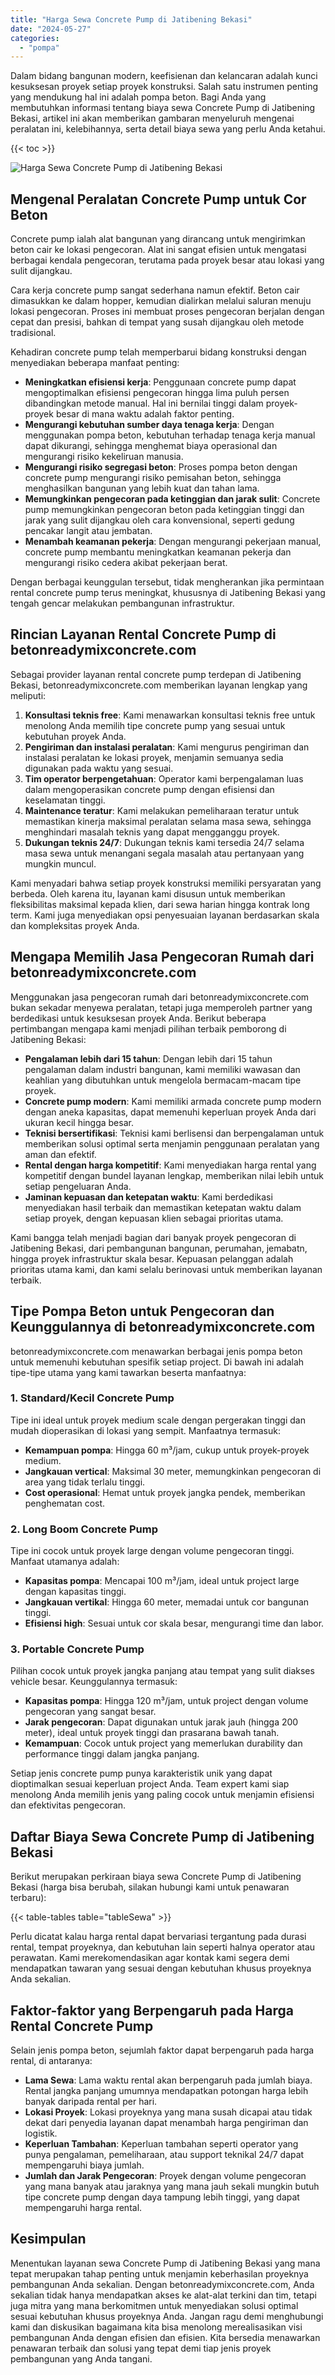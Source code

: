 ```yaml
---
title: "Harga Sewa Concrete Pump di Jatibening Bekasi"
date: "2024-05-27"
categories: 
  - "pompa"
---
```


Dalam bidang bangunan modern, keefisienan dan kelancaran adalah kunci kesuksesan proyek setiap proyek konstruksi. Salah satu instrumen penting yang mendukung hal ini adalah pompa beton. Bagi Anda yang membutuhkan informasi tentang biaya sewa Concrete Pump di Jatibening Bekasi, artikel ini akan memberikan gambaran menyeluruh mengenai peralatan ini, kelebihannya, serta detail biaya sewa yang perlu Anda ketahui.

{{< toc >}}

![Harga Sewa Concrete Pump di Jatibening Bekasi](https://betoncor8.github.io/pump/concrete-pump%20(30).png)

## Mengenal Peralatan Concrete Pump untuk Cor Beton

Concrete pump ialah alat bangunan yang dirancang untuk mengirimkan beton cair ke lokasi pengecoran. Alat ini sangat efisien untuk mengatasi berbagai kendala pengecoran, terutama pada proyek besar atau lokasi yang sulit dijangkau.

Cara kerja concrete pump sangat sederhana namun efektif. Beton cair dimasukkan ke dalam hopper, kemudian dialirkan melalui saluran menuju lokasi pengecoran. Proses ini membuat proses pengecoran berjalan dengan cepat dan presisi, bahkan di tempat yang susah dijangkau oleh metode tradisional.

Kehadiran concrete pump telah memperbarui bidang konstruksi dengan menyediakan beberapa manfaat penting:

- **Meningkatkan efisiensi kerja**: Penggunaan concrete pump dapat mengoptimalkan efisiensi pengecoran hingga lima puluh persen dibandingkan metode manual. Hal ini bernilai tinggi dalam proyek-proyek besar di mana waktu adalah faktor penting.
- **Mengurangi kebutuhan sumber daya tenaga kerja**: Dengan menggunakan pompa beton, kebutuhan terhadap tenaga kerja manual dapat dikurangi, sehingga menghemat biaya operasional dan mengurangi risiko kekeliruan manusia.
- **Mengurangi risiko segregasi beton**: Proses pompa beton dengan concrete pump mengurangi risiko pemisahan beton, sehingga menghasilkan bangunan yang lebih kuat dan tahan lama.
- **Memungkinkan pengecoran pada ketinggian dan jarak sulit**: Concrete pump memungkinkan pengecoran beton pada ketinggian tinggi dan jarak yang sulit dijangkau oleh cara konvensional, seperti gedung pencakar langit atau jembatan.
- **Menambah keamanan pekerja**: Dengan mengurangi pekerjaan manual, concrete pump membantu meningkatkan keamanan pekerja dan mengurangi risiko cedera akibat pekerjaan berat.

Dengan berbagai keunggulan tersebut, tidak mengherankan jika permintaan rental concrete pump terus meningkat, khususnya di Jatibening Bekasi yang tengah gencar melakukan pembangunan infrastruktur.

## Rincian Layanan Rental Concrete Pump di betonreadymixconcrete.com

Sebagai provider layanan rental concrete pump terdepan di Jatibening Bekasi, betonreadymixconcrete.com memberikan layanan lengkap yang meliputi:

1. **Konsultasi teknis free**: Kami menawarkan konsultasi teknis free untuk menolong Anda memilih tipe concrete pump yang sesuai untuk kebutuhan proyek Anda.
2. **Pengiriman dan instalasi peralatan**: Kami mengurus pengiriman dan instalasi peralatan ke lokasi proyek, menjamin semuanya sedia digunakan pada waktu yang sesuai.
3. **Tim operator berpengetahuan**: Operator kami berpengalaman luas dalam mengoperasikan concrete pump dengan efisiensi dan keselamatan tinggi.
4. **Maintenance teratur**: Kami melakukan pemeliharaan teratur untuk memastikan kinerja maksimal peralatan selama masa sewa, sehingga menghindari masalah teknis yang dapat mengganggu proyek.
5. **Dukungan teknis 24/7**: Dukungan teknis kami tersedia 24/7 selama masa sewa untuk menangani segala masalah atau pertanyaan yang mungkin muncul.

Kami menyadari bahwa setiap proyek konstruksi memiliki persyaratan yang berbeda. Oleh karena itu, layanan kami disusun untuk memberikan fleksibilitas maksimal kepada klien, dari sewa harian hingga kontrak long term. Kami juga menyediakan opsi penyesuaian layanan berdasarkan skala dan kompleksitas proyek Anda.

## Mengapa Memilih Jasa Pengecoran Rumah dari betonreadymixconcrete.com

Menggunakan jasa pengecoran rumah dari betonreadymixconcrete.com bukan sekadar menyewa peralatan, tetapi juga memperoleh partner yang berdedikasi untuk kesuksesan proyek Anda. Berikut beberapa pertimbangan mengapa kami menjadi pilihan terbaik pemborong di Jatibening Bekasi:

- **Pengalaman lebih dari 15 tahun**: Dengan lebih dari 15 tahun pengalaman dalam industri bangunan, kami memiliki wawasan dan keahlian yang dibutuhkan untuk mengelola bermacam-macam tipe proyek.
- **Concrete pump modern**: Kami memiliki armada concrete pump modern dengan aneka kapasitas, dapat memenuhi keperluan proyek Anda dari ukuran kecil hingga besar.
- **Teknisi bersertifikasi**: Teknisi kami berlisensi dan berpengalaman untuk memberikan solusi optimal serta menjamin penggunaan peralatan yang aman dan efektif.
- **Rental dengan harga kompetitif**: Kami menyediakan harga rental yang kompetitif dengan bundel layanan lengkap, memberikan nilai lebih untuk setiap pengeluaran Anda.
- **Jaminan kepuasan dan ketepatan waktu**: Kami berdedikasi menyediakan hasil terbaik dan memastikan ketepatan waktu dalam setiap proyek, dengan kepuasan klien sebagai prioritas utama.

Kami bangga telah menjadi bagian dari banyak proyek pengecoran di Jatibening Bekasi, dari pembangunan bangunan, perumahan, jemabatn, hingga proyek infrastruktur skala besar. Kepuasan pelanggan adalah prioritas utama kami, dan kami selalu berinovasi untuk memberikan layanan terbaik.

## Tipe Pompa Beton untuk Pengecoran dan Keunggulannya di betonreadymixconcrete.com

betonreadymixconcrete.com menawarkan berbagai jenis pompa beton untuk memenuhi kebutuhan spesifik setiap project. Di bawah ini adalah tipe-tipe utama yang kami tawarkan beserta manfaatnya:

### 1\. Standard/Kecil Concrete Pump

Tipe ini ideal untuk proyek medium scale dengan pergerakan tinggi dan mudah dioperasikan di lokasi yang sempit. Manfaatnya termasuk:

- **Kemampuan pompa**: Hingga 60 m³/jam, cukup untuk proyek-proyek medium.
- **Jangkauan vertical**: Maksimal 30 meter, memungkinkan pengecoran di area yang tidak terlalu tinggi.
- **Cost operasional**: Hemat untuk proyek jangka pendek, memberikan penghematan cost.

### 2\. Long Boom Concrete Pump

Tipe ini cocok untuk proyek large dengan volume pengecoran tinggi. Manfaat utamanya adalah:

- **Kapasitas pompa**: Mencapai 100 m³/jam, ideal untuk project large dengan kapasitas tinggi.
- **Jangkauan vertikal**: Hingga 60 meter, memadai untuk cor bangunan tinggi.
- **Efisiensi high**: Sesuai untuk cor skala besar, mengurangi time dan labor.

### 3\. Portable Concrete Pump

Pilihan cocok untuk proyek jangka panjang atau tempat yang sulit diakses vehicle besar. Keunggulannya termasuk:

- **Kapasitas pompa**: Hingga 120 m³/jam, untuk project dengan volume pengecoran yang sangat besar.
- **Jarak pengecoran**: Dapat digunakan untuk jarak jauh (hingga 200 meter), ideal untuk proyek tinggi dan prasarana bawah tanah.
- **Kemampuan**: Cocok untuk project yang memerlukan durability dan performance tinggi dalam jangka panjang.

Setiap jenis concrete pump punya karakteristik unik yang dapat dioptimalkan sesuai keperluan project Anda. Team expert kami siap menolong Anda memilih jenis yang paling cocok untuk menjamin efisiensi dan efektivitas pengecoran.

## Daftar Biaya Sewa Concrete Pump di Jatibening Bekasi

Berikut merupakan perkiraan biaya sewa Concrete Pump di Jatibening Bekasi (harga bisa berubah, silakan hubungi kami untuk penawaran terbaru):

{{< table-tables table="tableSewa" >}}

Perlu dicatat kalau harga rental dapat bervariasi tergantung pada durasi rental, tempat proyeknya, dan kebutuhan lain seperti halnya operator atau perawatan. Kami merekomendasikan agar kontak kami segera demi mendapatkan tawaran yang sesuai dengan kebutuhan khusus proyeknya Anda sekalian.

## Faktor-faktor yang Berpengaruh pada Harga Rental Concrete Pump

Selain jenis pompa beton, sejumlah faktor dapat berpengaruh pada harga rental, di antaranya:

- **Lama Sewa**: Lama waktu rental akan berpengaruh pada jumlah biaya. Rental jangka panjang umumnya mendapatkan potongan harga lebih banyak daripada rental per hari.
- **Lokasi Proyek**: Lokasi proyeknya yang mana susah dicapai atau tidak dekat dari penyedia layanan dapat menambah harga pengiriman dan logistik.
- **Keperluan Tambahan**: Keperluan tambahan seperti operator yang punya pengalaman, pemeliharaan, atau support teknikal 24/7 dapat mempengaruhi biaya jumlah.
- **Jumlah dan Jarak Pengecoran**: Proyek dengan volume pengecoran yang mana banyak atau jaraknya yang mana jauh sekali mungkin butuh tipe concrete pump dengan daya tampung lebih tinggi, yang dapat mempengaruhi harga rental.

## Kesimpulan

Menentukan layanan sewa Concrete Pump di Jatibening Bekasi yang mana tepat merupakan tahap penting untuk menjamin keberhasilan proyeknya pembangunan Anda sekalian. Dengan betonreadymixconcrete.com, Anda sekalian tidak hanya mendapatkan akses ke alat-alat terkini dan tim, tetapi juga mitra yang mana berkomitmen untuk menyediakan solusi optimal sesuai kebutuhan khusus proyeknya Anda. Jangan ragu demi menghubungi kami dan diskusikan bagaimana kita bisa menolong merealisasikan visi pembangunan Anda dengan efisien dan efisien. Kita bersedia menawarkan penawaran terbaik dan solusi yang tepat demi tiap jenis proyek pembangunan yang Anda tangani.
